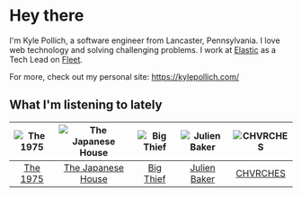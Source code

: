 # Hey there


I'm Kyle Pollich, a software engineer from Lancaster, Pennsylvania. I love web technology and solving challenging problems.
I work at [Elastic](https://www.elastic.co/) as a Tech Lead on [Fleet](https://www.elastic.co/guide/en/fleet/current/fleet-overview.html).

For more, check out my personal site: https://kylepollich.com/

## What I'm listening to lately

<!-- begin artists -->
  |![The 1975](https://i.scdn.co/image/ab6761610000f17889348336354096fd4e36ca73)|![The Japanese House](https://i.scdn.co/image/ab6761610000f178219ef33af431aa46dda33714)|![Big Thief](https://i.scdn.co/image/ab6761610000f1781ecc55cb453871a124d224ef)|![Julien Baker](https://i.scdn.co/image/ab6761610000f17809239cf62ab2187c023fcee4)|![CHVRCHES](https://i.scdn.co/image/ab6761610000f178ec93fdb668ef34df08f2c1e7)|
  |:---:|:---:|:---:|:---:|:---:|
  |[The 1975](https://open.spotify.com/artist/3mIj9lX2MWuHmhNCA7LSCW)|[The Japanese House](https://open.spotify.com/artist/3IunaFjvNKj98JW89JYv9u)|[Big Thief](https://open.spotify.com/artist/5QdyldG4Fl4TPiOIeMNpBZ)|[Julien Baker](https://open.spotify.com/artist/12zbUHbPHL5DGuJtiUfsip)|[CHVRCHES](https://open.spotify.com/artist/3CjlHNtplJyTf9npxaPl5w)|
<!-- end artists -->
